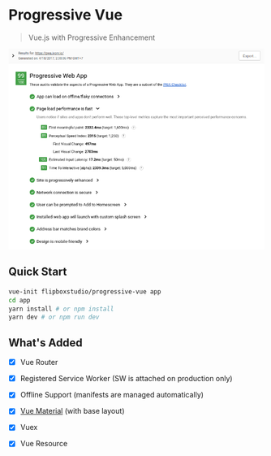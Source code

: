 # Progressive Vue

> Vue.js with Progressive Enhancement

![Lighthouse Score](https://github.com/flipboxstudio/progressive-vue/blob/master/screenshots/result.png?raw=true)

## Quick Start

```sh
vue-init flipboxstudio/progressive-vue app
cd app
yarn install # or npm install
yarn dev # or npm run dev
```

## What's Added

- [x] Vue Router
- [x] Registered Service Worker (SW is attached on production only)
- [x] Offline Support (manifests are managed automatically)
- [x] [Vue Material](https://github.com/marcosmoura/vue-material) (with base layout)
- [x] Vuex
- [x] Vue Resource

